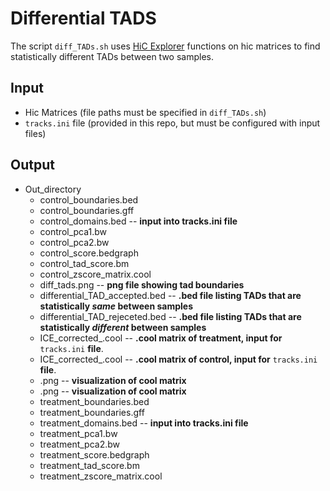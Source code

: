 # Differential TADS

The script `diff_TADs.sh` uses [HiC Explorer](https://hicexplorer.readthedocs.io/en/latest/index.html) functions on hic matrices to find statistically different TADs between two samples.

## Input
- Hic Matrices (file paths must be specified in `diff_TADs.sh`)
- `tracks.ini` file (provided in this repo, but must be configured with input files)

## Output
- Out_directory
  - control_boundaries.bed 
  - control_boundaries.gff
  - control_domains.bed -- **input into tracks.ini file**
  - control_pca1.bw
  - control_pca2.bw
  - control_score.bedgraph
  - control_tad_score.bm
  - control_zscore_matrix.cool
  - diff_tads.png -- **png file showing tad boundaries**
  - differential_TAD_accepted.bed -- **.bed file listing TADs that are statistically *same* between samples**
  - differential_TAD_rejeceted.bed -- **.bed file listing TADs that are statistically *different* between samples**
  - ICE_corrected_<treatment name>.cool -- **.cool matrix of treatment, input for** `tracks.ini` **file**.
  - ICE_corrected_<control name>.cool -- **.cool matrix of control, input for** `tracks.ini` **file**.
  - <treatment name>.png -- **visualization of cool matrix**
  - <control name>.png -- **visualization of cool matrix**
  - treatment_boundaries.bed 
  - treatment_boundaries.gff
  - treatment_domains.bed -- **input into tracks.ini file**
  - treatment_pca1.bw
  - treatment_pca2.bw
  - treatment_score.bedgraph
  - treatment_tad_score.bm
  - treatment_zscore_matrix.cool
  

